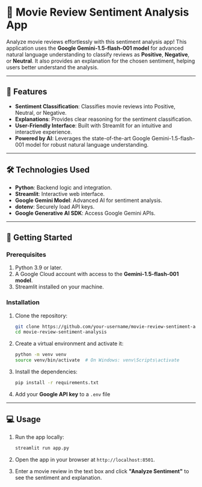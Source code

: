 # 🎥 Movie Review Sentiment Analysis App

Analyze movie reviews effortlessly with this sentiment analysis app! This application uses the **Google Gemini-1.5-flash-001 model** for advanced natural language understanding to classify reviews as **Positive**, **Negative**, or **Neutral**. It also provides an explanation for the chosen sentiment, helping users better understand the analysis.

---

## 🌟 Features

- **Sentiment Classification**: Classifies movie reviews into Positive, Neutral, or Negative.
- **Explanations**: Provides clear reasoning for the sentiment classification.
- **User-Friendly Interface**: Built with Streamlit for an intuitive and interactive experience.
- **Powered by AI**: Leverages the state-of-the-art Google Gemini-1.5-flash-001 model for robust natural language understanding.

---

## 🛠️ Technologies Used

- **Python**: Backend logic and integration.
- **Streamlit**: Interactive web interface.
- **Google Gemini Model**: Advanced AI for sentiment analysis.
- **dotenv**: Securely load API keys.
- **Google Generative AI SDK**: Access Google Gemini APIs.

---

## 🚀 Getting Started

### Prerequisites

1. Python 3.9 or later.
2. A Google Cloud account with access to the **Gemini-1.5-flash-001 model**.
3. Streamlit installed on your machine.

### Installation

1. Clone the repository:
   ```bash
   git clone https://github.com/your-username/movie-review-sentiment-analysis.git
   cd movie-review-sentiment-analysis
   ```

2. Create a virtual environment and activate it:
   ```bash
   python -m venv venv
   source venv/bin/activate  # On Windows: venv\Scripts\activate
   ```

3. Install the dependencies:
   ```bash
   pip install -r requirements.txt
   ```

4. Add your **Google API key** to a `.env` file

---

## 💻 Usage

1. Run the app locally:
   ```bash
   streamlit run app.py
   ```

2. Open the app in your browser at `http://localhost:8501`.

3. Enter a movie review in the text box and click **"Analyze Sentiment"** to see the sentiment and explanation.
